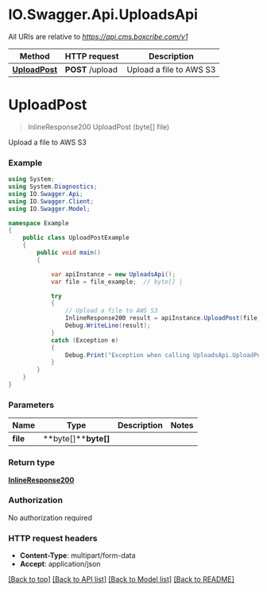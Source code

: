 # IO.Swagger.Api.UploadsApi

All URIs are relative to *https://api.cms.boxcribe.com/v1*

Method | HTTP request | Description
------------- | ------------- | -------------
[**UploadPost**](UploadsApi.md#uploadpost) | **POST** /upload | Upload a file to AWS S3

<a name="uploadpost"></a>
# **UploadPost**
> InlineResponse200 UploadPost (byte[] file)

Upload a file to AWS S3

### Example
```csharp
using System;
using System.Diagnostics;
using IO.Swagger.Api;
using IO.Swagger.Client;
using IO.Swagger.Model;

namespace Example
{
    public class UploadPostExample
    {
        public void main()
        {

            var apiInstance = new UploadsApi();
            var file = file_example;  // byte[] | 

            try
            {
                // Upload a file to AWS S3
                InlineResponse200 result = apiInstance.UploadPost(file);
                Debug.WriteLine(result);
            }
            catch (Exception e)
            {
                Debug.Print("Exception when calling UploadsApi.UploadPost: " + e.Message );
            }
        }
    }
}
```

### Parameters

Name | Type | Description  | Notes
------------- | ------------- | ------------- | -------------
 **file** | **byte[]****byte[]**|  | 

### Return type

[**InlineResponse200**](InlineResponse200.md)

### Authorization

No authorization required

### HTTP request headers

 - **Content-Type**: multipart/form-data
 - **Accept**: application/json

[[Back to top]](#) [[Back to API list]](../README.md#documentation-for-api-endpoints) [[Back to Model list]](../README.md#documentation-for-models) [[Back to README]](../README.md)

